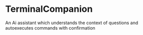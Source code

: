 # TerminalCompanion
An Ai assistant which understands the context of questions and autoexecutes commands with confirmation
